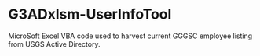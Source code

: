# G3ADxlsm-UserInfoTool
MicroSoft Excel VBA code used to harvest current GGGSC employee listing from USGS Active Directory.
